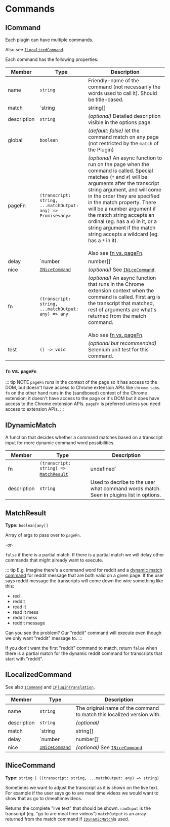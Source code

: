 # Commands
## ICommand
Each plugin can have multiple commands.

Also see [`ILocalizedCommand`](/api-reference/command.md#ilocalizedcommand).

Each command has the following properties:

|Member |    Type    | Description|
|-------|------------|-------------|
|name | `string`   | Friendly-name of the command (not necessarily the words used to call it). Should be title-cased.|
|match| `string | string[] | `[`IDynamicMatch`](/api-reference/command.md#idynamicmatch) | The word(s) the user can say to execute this command. Use "#" in the string as an ordinal place holder. Use "*" as a wildcard placeholder. Lastly, a function [`IDynamicMatch`](/api-reference/command.md#idynamicmatch) can be used for the most advanced cases.
|description | `string` | _(optional)_ Detailed description visible in the options page.|
|global | `boolean` |  _(default: false)_ let the command match on any page (not restricted by the `match` of the Plugin)|
pageFn | `(transcript: string, ...matchOutput: any) => Promise<any>` | _(optional)_ An async function to run on the page when the command is called. Special matches (`*` and `#`) will be arguments after the transcript string argument, and will come in the order they are specified in the match property. There will be a number argument if the match string accepts an ordinal (eg. has a `#`) in it, or a string argument if the match string accepts a wildcard (eg. has a `*` in it).<br><br> Also see [fn vs. pageFn](/api-reference/command.md#fn-vs-pagefn).
|delay | `number | number[]` | _(optional)_ How long to wait for additional input for before executing this command. Overrides delay that is built-in for commands with match strings that end in ordinals or wildcards. <br><br> Useful when you want to allow time for a more accurate transcript, or for more words to come through. <br><br> Use an array with indices that correspond to the different match strings if you should have different delays based on the match string.<br><br>Use 0 to override dynamically calculated delay and to execute command immediately on match.|
|nice | [`INiceCommand`](/api-reference/command.md#inicecommand) |  _(optional)_ See [`INiceCommand`](/api-reference/command.md#inicecommand).|
|fn | `(transcript: string, ...matchOutput: any) => any` | _(optional)_ An async function that runs in the Chrome extension context when the command is called. First arg is the transcript that matched, rest of arguments are what's returned from the match command. <br><br> Also see [fn vs. pageFn](/api-reference/command.md#fn-vs-pagefn).|
|test | `() => void` | _(optional but recommended)_ Selenium unit test for this command.|

### `fn` vs. `pageFn`
::: tip NOTE
`pageFn` runs in the context of the page so it has access to the DOM, but doesn't have access to Chrome extension APIs like `chrome.tabs`. `fn` on the other hand runs in the (sandboxed) context of the Chrome extension; it doesn't have access to the page or it's DOM but it does have access to the Chrome extension APIs. `pageFn` is preferred unless you need access to extension APIs.
:::


## IDynamicMatch

A function that decides whether a command matches based on a transcript input for more dynamic command word possibilities.

Member | Type | Description
-------|------|---------------
fn | `(transcript: string) => `[`MatchResult`](/api-reference/command.md#matchresult)`| undefined` | A function that takes in the transcript and returns a [`MatchResult`](/api-reference/command.md#matchresult)if the command should execute on the given transcript.
description | `string` | Used to decribe to the user what command words match. Seen in plugins list in options.

## MatchResult

**Type:** `boolean|any[]`

Array of args to pass over to `pageFn`.


-or-


`false` if there is a partial match. If there is a partial match we will delay other commands that might already want to execute.

::: tip E.g.
Imagine there's a command word for <span class="voice-cmd">reddit</span> and a [dynamic match command](/api-reference/command.md#idynamicmatch) for <span class="voice-cmd">reddit message</span> that are both valid on a given page. If the user says <span class="voice-cmd">reddit message</span> the transcripts will come down the wire something like this:

 - red
 - reddit
 - read it
 - read it mess
 - reddit mess
 - reddit message

 Can you see the problem? Our "reddit" command will execute even though we only want "reddit" message to.
:::

If you don't want the first "reddit" command to match, return `false` when there is a partial match for the dynamic <span class="voice-cmd">reddit</span> command for transcripts that start with "reddit".

## ILocalizedCommand

See also [`ICommand`](/api-reference/command.md#icommand) and [`IPluginTranslation`](/api-reference/pluginbase.md#iplugintranslation).


Member | Type       | Description
-------|------------|-------------
name   | `string`   | The original name of the command to match this localized version with.
description | `string` | _(optional)_
match  | `string | string[] |`[`IDynamicMatch`](/api-reference/command.md#idynamicmatch) | The way localized version of command match can be completely different from the base English version.
delay | `number | number[]` | _(optional)_ Delays for a localized version of a command can be completely different from the base English version.
nice | [`INiceCommand`](/api-reference/command.md#inicecommand) | _(optional)_ See [`INiceCommand`](/api-reference/command.md#inicecommand).

## INiceCommand

**Type:** `string | ((transcript: string, ...matchOutput: any) => string)`


Sometimes we want to adjust the transcript as it is shown on the live text. For example if the user says <span class="voice-cmd">go to are meal time videos</span> we would want to show that as <span class="voice-cmd">go to r/mealtimevideos</span>.

Returns the complete "live text" that should be shown. `rawInput` is the transcript (eg. "go to are meal time videos") `matchOutput` is an array returned from the match command if [`IDynamicMatch`](/api-reference/command.md#idynamicmatch)is used.

